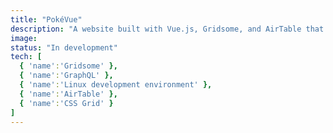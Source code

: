 ```yaml
---
title: "PokéVue"
description: "A website built with Vue.js, Gridsome, and AirTable that lets you compare the orginal 151 Pokémon."
image: 
status: "In development"
tech: [
  { 'name':'Gridsome' },
  { 'name':'GraphQL' },
  { 'name':'Linux development environment' },
  { 'name':'AirTable' },
  { 'name':'CSS Grid' }
]
---    
```

